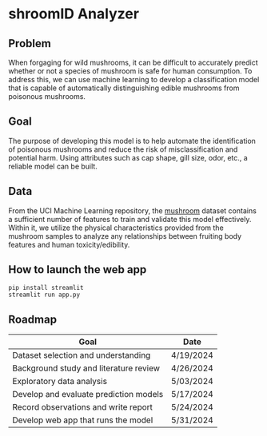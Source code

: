 # shroomID Analyzer

## Problem
When forgaging for wild mushrooms, it can be difficult to accurately predict whether or not a species of mushroom is safe for human consumption. To address this, we can use machine learning to develop a classification model that is capable of automatically distinguishing edible mushrooms from poisonous mushrooms.

## Goal
The purpose of developing this model is to help automate the identification of poisonous mushrooms and reduce the risk of misclassification and potential harm. Using attributes such as cap shape, gill size, odor, etc., a reliable model can be built.

## Data
From the UCI Machine Learning repository, the [mushroom](https://archive.ics.uci.edu/dataset/73/mushroom) dataset contains a sufficient number of features to train and validate this model effectively. Within it, we utilize the physical characteristics provided from the mushroom samples to analyze any relationships between fruiting body features and human toxicity/edibility.

## How to launch the web app
```
pip install streamlit
streamlit run app.py
```

## Roadmap
| Goal                                   | Date
|                                       -|-
| Dataset selection and understanding    | 4/19/2024
| Background study and literature review | 4/26/2024
| Exploratory data analysis              | 5/03/2024
| Develop and evaluate prediction models | 5/17/2024
| Record observations and write report   | 5/24/2024
| Develop web app that runs the model    | 5/31/2024
